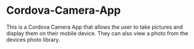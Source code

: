 # Cordova-Camera-App
This is a Cordova Camera App that allows the user to take pictures and display them on their mobile device. They can also view a photo from the devices photo library.  
